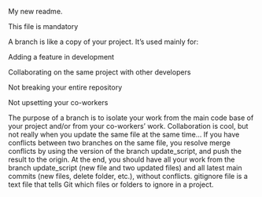My new readme.

This file is mandatory

A branch is like a copy of your project. It’s used mainly for:

Adding a feature in development

Collaborating on the same project with other developers

Not breaking your entire repository

Not upsetting your co-workers

The purpose of a branch is to isolate your work from the main code base of your project and/or from your co-workers’ work.
Collaboration is cool, but not really when you update the same file at the same time…
If you have conflicts between two branches on the same file, you resolve merge conflicts by using the version of the branch update_script, and push the result to the origin.
At the end, you should have all your work from the branch update_script (new file and two updated files) and all latest main commits (new files, delete folder, etc.), without conflicts.
gitignore file is a text file that tells Git which files or folders to ignore in a project.
